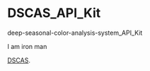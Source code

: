 # DSCAS_API_Kit
deep-seasonal-color-analysis-system_API_Kit

I am iron man

[DSCAS](https://github.com/mrcmich/deep-seasonal-color-analysis-system).
